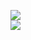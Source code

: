 [![](https://img.shields.io/badge/Made%20With-Github%20Spray-lightgrey.svg?style=for-the-badge&logo=github)](https://github.com/Annihil/github-spray#30120)  
[![](https://i.imgur.com/2DrTn0Z.gif)](https://github.com/Annihil/github-spray)
